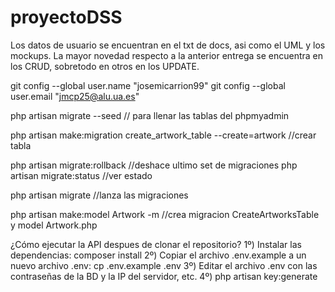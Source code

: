 # proyectoDSS

Los datos de usuario se encuentran en el txt de docs, asi como el UML y los mockups.
La mayor novedad respecto a la anterior entrega se encuentra en los CRUD, sobretodo en otros en los UPDATE.


git config --global user.name "josemicarrion99"
git config --global user.email "jmcp25@alu.ua.es"

php artisan migrate --seed // para llenar las tablas del phpmyadmin

php artisan make:migration create_artwork_table --create=artwork //crear tabla

php artisan migrate:rollback //deshace ultimo set de migraciones
php artisan migrate:status //ver estado

php artisan migrate //lanza las migraciones

php artisan make:model Artwork -m //crea migracion CreateArtworksTable y model Artwork.php


¿Cómo ejecutar la API despues de clonar el repositorio?
1º) Instalar las dependencias: 
    composer install
2º) Copiar el archivo .env.example a un nuevo archivo .env:
    cp .env.example .env
3º) Editar el archivo .env con las contraseñas de la BD y la IP del servidor, etc.
4º) php artisan key:generate
